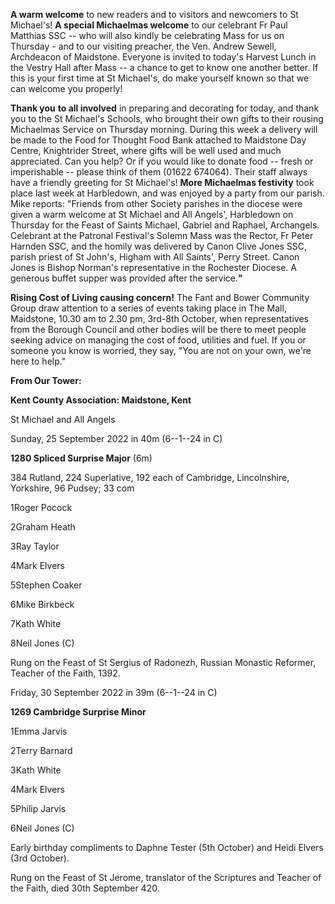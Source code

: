 
**A warm welcome** to new readers and to visitors and newcomers to St
Michael\'s! **A special Michaelmas welcome** to our celebrant Fr Paul
Matthias SSC -- who will also kindly be celebrating Mass for us on
Thursday - and to our visiting preacher, the Ven. Andrew Sewell,
Archdeacon of Maidstone. Everyone is invited to today\'s Harvest Lunch
in the Vestry Hall after Mass -- a chance to get to know one another
better. If this is your first time at St Michael\'s, do make yourself
known so that we can welcome you properly!

**Thank you** **to all involved** in preparing and decorating for today,
and thank you to the St Michael\'s Schools, who brought their own gifts
to their rousing Michaelmas Service on Thursday morning. During this
week a delivery will be made to the Food for Thought Food Bank attached
to Maidstone Day Centre, Knightrider Street, where gifts will be well
used and much appreciated. Can you help? Or if you would like to donate
food -- fresh or imperishable -- please think of them (01622 674064).
Their staff always have a friendly greeting for St Michael\'s! **More
Michaelmas festivity** took place last week at Harbledown, and was
enjoyed by a party from our parish. Mike reports: "Friends from other
Society parishes in the diocese were given a warm welcome at St Michael
and All Angels\', Harbledown on Thursday for the Feast of Saints
Michael, Gabriel and Raphael, Archangels. Celebrant at the Patronal
Festival\'s Solemn Mass was the Rector, Fr Peter Harnden SSC, and the
homily was delivered by Canon Clive Jones SSC, parish priest of St
John\'s, Higham with All Saints\', Perry Street. Canon Jones is Bishop
Norman\'s representative in the Rochester Diocese. A generous buffet
supper was provided after the service.**"**

**Rising Cost of Living causing concern!** The Fant and Bower Community
Group draw attention to a series of events taking place in The Mall,
Maidstone, 10.30 am to 2.30 pm, 3rd-8th October, when representatives
from the Borough Council and other bodies will be there to meet people
seeking advice on managing the cost of food, utilities and fuel. If you
or someone you know is worried, they say, "You are not on your own,
we\'re here to help."

**From Our Tower:**

**Kent County Association: Maidstone, Kent**

St Michael and All Angels

Sunday, 25 September 2022 in 40m (6--1--24 in C)

**1280 Spliced Surprise Major** (6m)

384 Rutland, 224 Superlative, 192 each of Cambridge, Lincolnshire,
Yorkshire, 96 Pudsey; 33 com

1Roger Pocock

2Graham Heath

3Ray Taylor

4Mark Elvers

5Stephen Coaker

6Mike Birkbeck

7Kath White

8Neil Jones (C)

Rung on the Feast of St Sergius of Radonezh, Russian Monastic Reformer,
Teacher of the Faith, 1392.

Friday, 30 September 2022 in 39m (6--1--24 in C)

**1269 Cambridge Surprise Minor**

1Emma Jarvis

2Terry Barnard

3Kath White

4Mark Elvers

5Philip Jarvis

6Neil Jones (C)

Early birthday compliments to Daphne Tester (5th October) and Heidi
Elvers (3rd October).

Rung on the Feast of St Jerome, translator of the Scriptures and Teacher
of the Faith, died 30th September 420.
